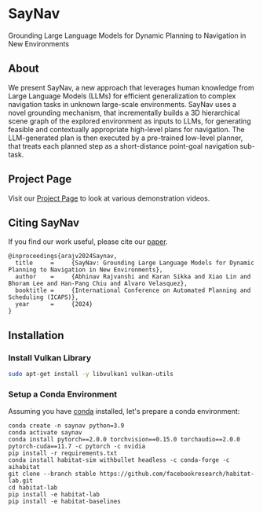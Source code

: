 # SayNav
Grounding Large Language Models for Dynamic Planning to Navigation in New Environments

## About
We present SayNav, a new approach that leverages human knowledge from Large Language Models (LLMs) for efficient generalization to complex navigation tasks in unknown large-scale environments. SayNav uses a novel grounding mechanism, that incrementally builds a 3D hierarchical scene graph of the explored environment as inputs to LLMs, for generating feasible and contextually appropriate high-level plans for navigation. The LLM-generated plan is then executed by a pre-trained low-level planner, that treats each planned step as a short-distance point-goal navigation sub-task.

## Project Page
Visit our [Project Page](https://www.sri.com/ics/computer-vision/saynav-grounding-large-language-models-for-dynamic-planning-to-navigation-in-new-environments/) to look at various demonstration videos.

## Citing SayNav
If you find our work useful, please cite our [paper](https://arxiv.org/abs/2309.04077).
```
@inproceedings{arajv2024Saynav,
  title     =     {SayNav: Grounding Large Language Models for Dynamic Planning to Navigation in New Environments},
  author    =     {Abhinav Rajvanshi and Karan Sikka and Xiao Lin and Bhoram Lee and Han-Pang Chiu and Alvaro Velasquez},
  booktitle =     {International Conference on Automated Planning and Scheduling (ICAPS)},
  year      =     {2024}
}
```

## Installation
### Install Vulkan Library
```sh
sudo apt-get install -y libvulkan1 vulkan-utils
```
### Setup a Conda Environment
Assuming you have [conda](https://docs.conda.io/projects/conda/en/latest/user-guide/install/) installed, let's prepare a conda environment:
```
conda create -n saynav python=3.9
conda activate saynav
conda install pytorch==2.0.0 torchvision==0.15.0 torchaudio==2.0.0 pytorch-cuda==11.7 -c pytorch -c nvidia
pip install -r requirements.txt
conda install habitat-sim withbullet headless -c conda-forge -c aihabitat
git clone --branch stable https://github.com/facebookresearch/habitat-lab.git
cd habitat-lab
pip install -e habitat-lab
pip install -e habitat-baselines
```
